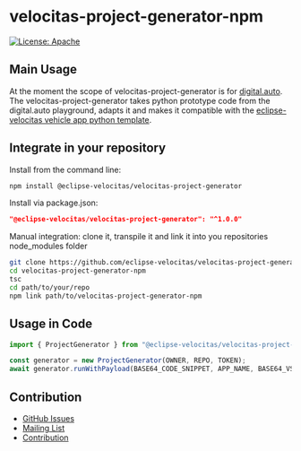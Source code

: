 # velocitas-project-generator-npm

[![License: Apache](https://img.shields.io/badge/License-Apache-yellow.svg)](http://www.apache.org/licenses/LICENSE-2.0)

## Main Usage

At the moment the scope of velocitas-project-generator is for [digital.auto](https://digitalauto.netlify.app/).
The velocitas-project-generator takes python prototype code from the digital.auto playground, adapts it and makes it compatible with the
[eclipse-velocitas vehicle app python template](https://github.com/eclipse-velocitas/vehicle-app-python-template).

## Integrate in your repository

Install from the command line:
```bash
npm install @eclipse-velocitas/velocitas-project-generator
```

Install via package.json:
```json
"@eclipse-velocitas/velocitas-project-generator": "^1.0.0"
```

Manual integration:
clone it, transpile it and link it into you repositories node_modules folder

```bash
git clone https://github.com/eclipse-velocitas/velocitas-project-generator-npm.git
cd velocitas-project-generator-npm
tsc
cd path/to/your/repo
npm link path/to/velocitas-project-generator-npm
```

## Usage in Code
```javascript
import { ProjectGenerator } from "@eclipse-velocitas/velocitas-project-generator";

const generator = new ProjectGenerator(OWNER, REPO, TOKEN);
await generator.runWithPayload(BASE64_CODE_SNIPPET, APP_NAME, BASE64_VSPEC_PAYLOAD);
```

## Contribution
- [GitHub Issues](https://github.com/eclipse-velocitas/velocitas-project-generator-npm/issues)
- [Mailing List](https://accounts.eclipse.org/mailing-list/velocitas-dev)
- [Contribution](CONTRIBUTING.md)
